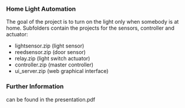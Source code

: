### Home Light Automation
The goal of the project is to turn on the light only when somebody is at home. Subfolders contain the projects for the sensors, controller and actuator:
* lightsensor.zip (light sensor)
* reedsensor.zip (door sensor)
* relay.zip (light switch actuator)
* controller.zip (master controller)
* ui_server.zip (web graphical interface) 

### Further Information
can be found in the presentation.pdf